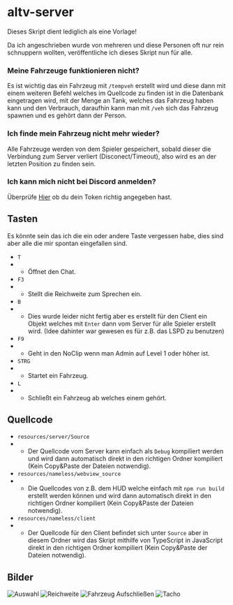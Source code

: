 # altv-server

Dieses Skript dient lediglich als eine Vorlage!

Da ich angeschrieben wurde von mehreren und diese Personen oft nur rein schnuppern wollten, veröffentliche ich dieses Skript nun für alle.

### Meine Fahrzeuge funktionieren nicht?
Es ist wichtig das ein Fahrzeug mit `/tempveh` erstellt wird und diese dann mit einem weiteren Befehl welches im Quellcode zu finden ist in die Datenbank eingetragen wird, mit der Menge an Tank, welches das Fahrzeug haben kann und den Verbrauch, daraufhin kann man mit `/veh` sich das Fahrzeug spawnen und es gehört dann der Person.

### Ich finde mein Fahrzeug nicht mehr wieder?
Alle Fahrzeuge werden von dem Spieler gespeichert, sobald dieser die Verbindung zum Server verliert (Disconect/Timeout), also wird es an der letzten Position zu finden sein.

### Ich kann mich nicht bei Discord anmelden?
Überprüfe [Hier](https://github.com/ThisAccountHasBeenSuspended/altv-server/blob/main/resources/nameless/client/Source/login/main.ts#L16) ob du dein Token richtig angegeben hast.

## Tasten
Es könnte sein das ich die ein oder andere Taste vergessen habe, dies sind aber alle die mir spontan eingefallen sind.
- `T`
- - Öffnet den Chat.
- `F3`
- - Stellt die Reichweite zum Sprechen ein.
- `B`
- - Dies wurde leider nicht fertig aber es erstellt für den Client ein Objekt welches mit `Enter` dann vom Server für alle Spieler erstellt wird. (Idee dahinter war gewesen es für z.B. das LSPD zu benutzen)
- `F9`
- - Geht in den NoClip wenn man Admin auf Level 1 oder höher ist.
- `STRG`
- - Startet ein Fahrzeug.
- `L`
- - Schließt ein Fahrzeug ab welches einem gehört.

## Quellcode
- `resources/server/Source`
- - Der Quellcode vom Server kann einfach als `Debug` kompiliert werden und wird dann automatisch direkt in den richtigen Ordner kompiliert (Kein Copy&Paste der Dateien notwendig).
- `resources/nameless/webview_source`
- - Die Quellcodes von z.B. dem HUD welche einfach mit `npm run build` erstellt werden können und wird dann automatisch direkt in den richtigen Ordner kompiliert (Kein Copy&Paste der Dateien notwendig).
- `resources/nameless/client`
- - Der Quellcode für den Client befindet sich unter `Source` aber in diesem Ordner wird das Skript mithilfe von TypeScript in JavaScript direkt in den richtigen Ordner kompiliert (Kein Copy&Paste der Dateien notwendig).

## Bilder
![Auswahl](https://cdn.discordapp.com/attachments/371271207384907776/1182899090959388672/image.png?ex=65865fa0&is=6573eaa0&hm=38ee610e29628178ac303e14d1caf6e986e1fab4a497005efbe1e8c12f4c6b49&)
![Reichweite](https://cdn.discordapp.com/attachments/371271207384907776/1182899093597585470/image.png?ex=65865fa1&is=6573eaa1&hm=82f1cb85a0c021e591279093336b085dc381743888cdc3cbd7b051689e77dcd4&)
![Fahrzeug Aufschließen](https://cdn.discordapp.com/attachments/371271207384907776/1182899091483656222/image.png?ex=65865fa0&is=6573eaa0&hm=d758698d7d039a77c6215d5695c1b7e8d647f819996f61729cef59a0960e185a&)
![Tacho](https://cdn.discordapp.com/attachments/371271207384907776/1182899092003770398/image.png?ex=65865fa0&is=6573eaa0&hm=8c188b50326d97dd6596da8c937c9a45abf07e113621f4968a301ebb107e7ec7&)